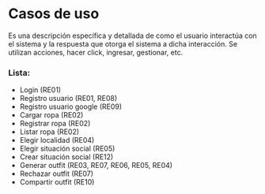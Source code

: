 # Casos de uso

Es una descripción específica y detallada de como el usuario interactúa con el sistema y la respuesta que otorga el sistema a dicha interacción.
Se utilizan acciones, hacer click, ingresar, gestionar, etc.

### Lista:

-   Login (RE01)
-   Registro usuario (RE01, RE08)
-   Registro usuario google (RE09)
-   Cargar ropa (RE02)
-   Registrar ropa (RE02)
-   Listar ropa (RE02)
-   Elegir localidad (RE04)
-   Elegir situación social (RE05)
-   Crear situación social (RE12)
-   Generar outfit (RE03, RE07, RE06, RE05, RE04)
-   Rechazar outfit (RE07)
-   Compartir outfit (RE10)
